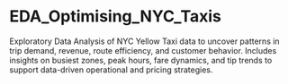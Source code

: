 # EDA_Optimising_NYC_Taxis
Exploratory Data Analysis of NYC Yellow Taxi data to uncover patterns in trip demand, revenue, route efficiency, and customer behavior. Includes insights on busiest zones, peak hours, fare dynamics, and tip trends to support data-driven operational and pricing strategies.
